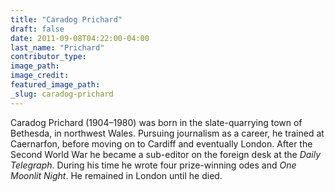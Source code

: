 ```yaml
---
title: "Caradog Prichard"
draft: false
date: 2011-09-08T04:22:00-04:00
last_name: "Prichard"
contributor_type:
image_path:
image_credit:
featured_image_path:
_slug: caradog-prichard
---
```


Caradog Prichard (1904–1980) was born in the slate-quarrying town of Bethesda, in northwest Wales. Pursuing journalism as a career, he trained at Caernarfon, before moving on to Cardiff and eventually London. After the Second World War he became a sub-editor on the foreign desk at the _Daily Telegraph_. During his time he wrote four prize-winning odes and _One Moonlit Night_. He remained in London until he died.

